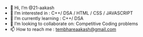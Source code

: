 - 👋 Hi, I’m @21-aakash
- 👀 I’m interested in : C++/ DSA / HTML / CSS / JAVASCRIPT 
- 🌱 I’m currently learning : C++/ DSA
- 💞️ I’m looking to collaborate on:  Competitive Coding problems 
- 📫 How to reach me : tembhareaakash@gmail.com

<!---
21-aakash/21-aakash is a ✨ special ✨ repository because its `README.md` (this file) appears on your GitHub profile.
You can click the Preview link to take a look at your changes.
--->
